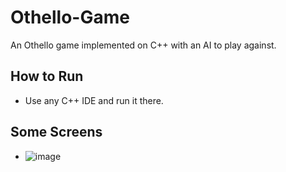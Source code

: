 # Othello-Game
An Othello game implemented on C++ with an AI to play against.
## How to Run
* Use any C++ IDE and run it there.
## Some Screens
* ![image](https://user-images.githubusercontent.com/85453189/121517271-98f9f800-ca08-11eb-8e3c-362f579feecb.png)
